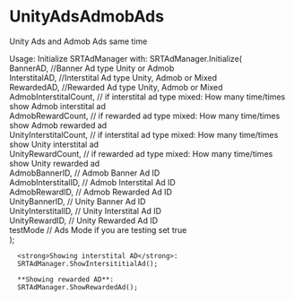 # UnityAdsAdmobAds
Unity Ads and Admob Ads same time 


Usage:
      Initialize SRTAdManager with:
      SRTAdManager.Initialize(  
            BannerAD, //Banner Ad type Unity or Admob  
            InterstitalAD, //Interstital Ad type Unity, Admob or Mixed  
            RewardedAD, //Rewarded Ad type Unity, Admob or Mixed  
            AdmobInterstitalCount, // if interstital ad type mixed: How many time/times show Admob interstital ad  
            AdmobRewardCount, // if rewarded ad type mixed: How many time/times show Admob rewarded ad  
            UnityInterstitalCount, // if interstital ad type mixed: How many time/times show Unity interstital ad  
            UnityRewardCount, // if rewarded ad type mixed: How many time/times show Unity rewarded ad  
            AdmobBannerID, // Admob Banner Ad ID  
            AdmobInterstitalID, // Admob Interstital Ad ID  
            AdmobRewardID, // Admob Rewarded Ad ID  
            UnityBannerID, // Unity Banner Ad ID  
            UnityInterstitalID, // Unity Interstital Ad ID  
            UnityRewardID, // Unity Rewarded Ad ID  
            testMode // Ads Mode if you are testing set true  
      );  
      
      
      <strong>Showing interstital AD</strong>:  
      SRTAdManager.ShowIntersititialAd();  
        
      **Showing rewarded AD**:  
      SRTAdManager.ShowRewardedAd();  
      
